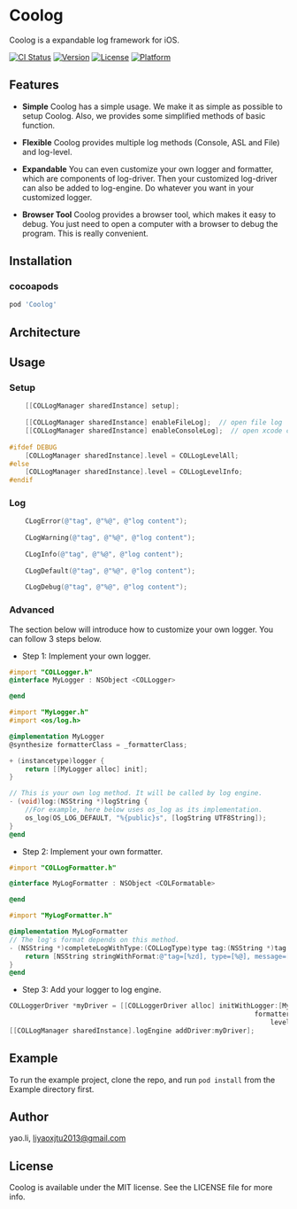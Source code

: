 # Coolog

Coolog is a expandable log framework for iOS.

[![CI Status](https://img.shields.io/travis/yao.li/Coolog.svg?style=flat)](https://travis-ci.org/yao.li/Coolog)
[![Version](https://img.shields.io/cocoapods/v/Coolog.svg?style=flat)](https://cocoapods.org/pods/Coolog)
[![License](https://img.shields.io/cocoapods/l/Coolog.svg?style=flat)](https://cocoapods.org/pods/Coolog)
[![Platform](https://img.shields.io/cocoapods/p/Coolog.svg?style=flat)](https://cocoapods.org/pods/Coolog)

## Features
* **Simple** Coolog has a simple usage. We make it as simple as possible to setup Coolog. Also, we provides some simplified methods of basic function.

* **Flexible** Coolog provides multiple log methods (Console, ASL and File) and log-level. 

* **Expandable** You can even customize your own logger and formatter, which are components of log-driver. Then your customized log-driver can also be added to log-engine. Do whatever you want in your customized logger.

* **Browser Tool** Coolog provides a browser tool, which makes it easy to debug. You just need to open a computer with a browser to debug the program. This is really convenient.

## Installation

### cocoapods
```ruby
pod 'Coolog'
```

## Architecture

## Usage

### Setup

```objective-c
    [[COLLogManager sharedInstance] setup];
    
    [[COLLogManager sharedInstance] enableFileLog];  // open file log
    [[COLLogManager sharedInstance] enableConsoleLog];  // open xcode console log
    
#ifdef DEBUG
    [COLLogManager sharedInstance].level = COLLogLevelAll;
#else
    [COLLogManager sharedInstance].level = COLLogLevelInfo;
#endif
```

### Log

```objective-c
	CLogError(@"tag", @"%@", @"log content");
	
	CLogWarning(@"tag", @"%@", @"log content");
	
	CLogInfo(@"tag", @"%@", @"log content");
	
	CLogDefault(@"tag", @"%@", @"log content");
	
	CLogDebug(@"tag", @"%@", @"log content");
```

### Advanced

The section below will introduce how to customize your own logger. You can follow 3 steps below.


* Step 1: Implement your own logger.

```objective-c
#import "COLLogger.h"
@interface MyLogger : NSObject <COLLogger>

@end
```

```objective-c
#import "MyLogger.h"
#import <os/log.h>

@implementation MyLogger
@synthesize formatterClass = _formatterClass;

+ (instancetype)logger {
    return [[MyLogger alloc] init];
}

// This is your own log method. It will be called by log engine. 
- (void)log:(NSString *)logString {
	//For example, here below uses os_log as its implementation.
    os_log(OS_LOG_DEFAULT, "%{public}s", [logString UTF8String]);
}
@end
```

* Step 2: Implement your own formatter.

```objective-c
#import "COLLogFormatter.h"

@interface MyLogFormatter : NSObject <COLFormatable>

@end
```

```objective-c
#import "MyLogFormatter.h"

@implementation MyLogFormatter
// The log's format depends on this method.
- (NSString *)completeLogWithType:(COLLogType)type tag:(NSString *)tag message:(NSString *)message date:(NSDate *)date thread:(NSThread *)thread {
    return [NSString stringWithFormat:@"tag=[%zd], type=[%@], message=[%@], date=[%@], thread=[%@]", type, tag, message, date, thread];
}
@end
```

* Step 3: Add your logger to log engine.

```objective-c
COLLoggerDriver *myDriver = [[COLLoggerDriver alloc] initWithLogger:[MyLogger logger]
                                                              formatter:[[MyLogFormatter alloc] init]
                                                                  level:COLLogLevelInfo];
[[COLLogManager sharedInstance].logEngine addDriver:myDriver];
```

## Example

To run the example project, clone the repo, and run `pod install` from the Example directory first.


## Author

yao.li, liyaoxjtu2013@gmail.com

## License

Coolog is available under the MIT license. See the LICENSE file for more info.
